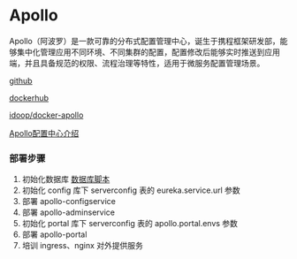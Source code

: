 # Apollo

Apollo（阿波罗）是一款可靠的分布式配置管理中心，诞生于携程框架研发部，能够集中化管理应用不同环境、不同集群的配置，配置修改后能够实时推送到应用端，并且具备规范的权限、流程治理等特性，适用于微服务配置管理场景。

[github](https://github.com/apolloconfig/apollo)

[dockerhub](https://hub.docker.com/u/apolloconfig)

[idoop/docker-apollo](https://github.com/idoop/docker-apollo)

[Apollo配置中心介绍](https://github.com/apolloconfig/apollo/wiki/Apollo%E9%85%8D%E7%BD%AE%E4%B8%AD%E5%BF%83%E4%BB%8B%E7%BB%8D)

### 部署步骤

1. 初始化数据库
[数据库脚本](https://github.com/apolloconfig/apollo/tree/v1.9.2/scripts/sql)
2. 初始化 config 库下 serverconfig 表的 eureka.service.url 参数
3. 部署 apollo-configservice
4. 部署 apollo-adminservice
5. 初始化 portal 库下 serverconfig 表的 apollo.portal.envs 参数
6. 部署 apollo-portal
7. 培训 ingress、nginx 对外提供服务
